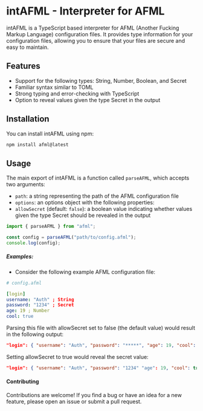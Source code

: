 # intAFML - Interpreter for AFML
intAFML is a TypeScript based interpreter for AFML (Another Fucking Markup Language) configuration files. It provides type information for your configuration files, allowing you to ensure that your files are secure and easy to maintain.

## Features
- Support for the following types: String, Number, Boolean, and Secret
- Familiar syntax similar to TOML
- Strong typing and error-checking with TypeScript
- Option to reveal values given the type Secret in the output

## Installation
You can install intAFML using npm:

```bash
npm install afml@latest
```

## Usage
The main export of intAFML is a function called `parseAFML`, which accepts two arguments:
- `path`: a string representing the path of the AFML configuration file
- `options`: an options object with the following properties:
- `allowSecret` (default: `false`): a boolean value indicating whether values given the type Secret should be revealed in the output

```typescript
import { parseAFML } from "afml";

const config = parseAFML("path/to/config.afml");
console.log(config);
```

##### Examples:

- Consider the following example AFML configuration file:

```yaml
# config.afml

[login]
username: "Auth" ; String
password: "1234" ; Secret
age: 19 ; Number
cool: true
```


Parsing this file with allowSecret set to false (the default value) would result in the following output:


```json
"login": { "username": "Auth", "password": "*****", "age": 19, "cool": true }

```

Setting allowSecret to true would reveal the secret value:


```json
"login": { "username": "Auth", "password": "1234" "age": 19, "cool": true }
```

#### Contributing

Contributions are welcome! If you find a bug or have an idea for a new feature, please open an issue or submit a pull request.